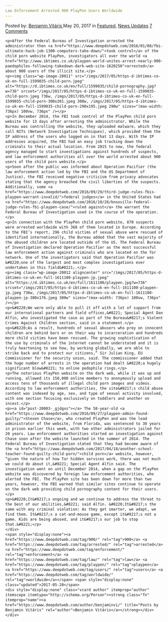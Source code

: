```yaml
---
Law Enforcement Arrested 900 PlayPen Users Worldwide
---
```

<article class="post-listing post-20003 post type-post status-publish format-standard has-post-thumbnail hentry  tag-5454 tag-enforcement tag-law tag-playpen tag-users wide">
    <div class="post-inner">
        <span>Posted by: <a href="https://www.deepdotweb.com/author/benjaminvi/" title="">Benjamin Vitáris </a></span>
    <span>May 20, 2017</span>
    <span>in <a href="https://www.deepdotweb.com/category/deepdot-news/" rel="category tag">Featured</a>, <a href="https://www.deepdotweb.com/category/news-updates/" rel="category tag">News Updates</a></span>
    <span><a href="https://www.deepdotweb.com/2017/05/20/law-enforcement-arrested-900-playpen-users-worldwide/#comments">7 Comments</a></span>
    </p>
    <div class="clear"></div>
    
    <p>After the Federal Bureau of Investigation arrested the administrator then <a href="https://www.deepdotweb.com/2016/01/08/fbi-ultimate-hack-job-1300-computers-take-down/">took control</a> of the child porn website PlayPen, investigators all over the world <a href="http://www.ibtimes.co.uk/playpen-world-unites-arrest-nearly-900-paedophiles-following-takedown-dark-web-site-1620250">arrested</a> about 900 users of the illicit site.</p>
    <p><img class="wp-image-20011" src="/imgs/2017/05/https-d-ibtimes-co-uk-en-full-1599035-child-porn.jpeg" alt="https://d.ibtimes.co.uk/en/full/1599035/child-pornography.jpg?w=736" srcset="/imgs/2017/05/https-d-ibtimes-co-uk-en-full-1599035-child-porn.jpeg 736w, /imgs/2017/05/https-d-ibtimes-co-uk-en-full-1599035-child-porn-300x201.jpeg 300w, /imgs/2017/05/https-d-ibtimes-co-uk-en-full-1599035-child-porn-290x195.jpeg 290w" sizes="(max-width: 736px) 100vw, 736px" /></p>
    <p>In December 2014, the FBI took control of the PlayPen child porn website for 13 days after arresting the administrator. While the Bureau was controlling the website, they uploaded malware, which they call NITs (Network Investigative Techniques), which provided them the IP address of the users who logged on in that 13 days. With the IP addresses acquired, the FBI had an easy job tracking down the criminals to their actual location. From 2015 to now, the federal agency managed to start investigations against hundreds of suspects, and law enforcement authorities all over the world arrested about 900 users of the child porn website.</p>
    <p>Soon after the public was informed about Operation Pacifier (the law enforcement action led by the FBI and the US Department of Justice), the FBI received negative criticism from privacy advocates stating that the agency breached the civil liberties of the suspects. Additionally, some <a href="https://www.deepdotweb.com/2016/09/29/third-judge-rules-fbis-playpen-warrant-invalid/">federal judges</a> in the United States had <a href="https://www.deepdotweb.com/2016/10/26/knoxville-federal-judge-rules-fbi-playpen-case/">ruled against</a> the warrant the Federal Bureau of Investigation used in the course of the operation.</p>
    <p>In connection with the PlayPen child porn website, 870 suspects were arrested worldwide with 368 of them located in Europe. According to the FBI’s report, 296 child victims of sexual abuse were rescued of identified internationally, the Bureau added that the vast majority of the abused children are located outside of the US. The Federal Bureau of Investigation declared Operation Pacifier as the most successful law enforcement action against criminals who are located on the Tor network. One of the investigators said that Operation Pacifier was &#8220;one of the largest and most complex investigations ever undertaken in this field&#8221;.</p>
    <p><img class="wp-image-20012 aligncenter" src="/imgs/2017/05/https-d-ibtimes-co-uk-en-full-1611100-playpen-jp.jpeg" alt="https://d.ibtimes.co.uk/en/full/1611100/playpen.jpg?w=736" srcset="/imgs/2017/05/https-d-ibtimes-co-uk-en-full-1611100-playpen-jp.jpeg 736w, /imgs/2017/05/https-d-ibtimes-co-uk-en-full-1611100-playpen-jp-300x176.jpeg 300w" sizes="(max-width: 736px) 100vw, 736px" /></p>
    <p>&#8220;We were only able to pull it off with a lot of support from our international partners and field offices,&#8221; Special Agent Dan Alfin, who investigated the case as part of the Bureau&#8217;s Violent Crimes Against Children section, said in a statement.</p>
    <p>&#8220;As a result, hundreds of sexual abusers who prey on innocent children are behind bars or on their way to incarceration and hundreds more child victims have been rescued. The growing sophistication of the use by criminals of the internet cannot be understated and it is truly heartening to see how, by working globally, we are able to strike back and to protect our citizens,” Sir Julian King, EU Commissioner for the security union, said. The commissioner added that the huge number of arrests in the operation had dealt &#8220;a hugely significant blow&#8221; to online pedophile rings.</p>
    <p>The notorious PlayPen website on the dark web, while it was up and running, allowed its 150,000 online members to anonymously upload and access tens of thousands of illegal child porn images and videos. According to law enforcement authorities, the site&#8217;s child abuse content was indexed by age, sex, and type of sexual activity involved, with one section focusing exclusively on toddlers and another on incest.</p>
    <p><a id="post-20003-_gjdgxs"></a> The 58-year-old <a href="https://www.deepdotweb.com/2016/09/27/playpen-admin-found-guilty/">Steven Chase</a>, who created PlayPen and was the lead administrator of the website, from Florida, was sentenced to 30 years in prison earlier this week, with two other administrators jailed for 20 years. Law enforcement authorities started an investigation against Chase soon after the website launched in the summer of 2014. The Federal Bureau of Investigation stated that they had become aware of the <a href="https://www.deepdotweb.com/2017/04/18/another-school-teacher-found-guilty-child-porn/">child porn</a> website, however, “given the nature of how Tor hidden services work, there was not much we could do about it,&#8221; Special Agent Alfin said. The investigation went on until December 2014, when a gap on the PlayPen website was discovered by foreign law enforcement authorities, who alerted the FBI. The PlayPen site has been down for more than two years, however, the FBI warned that similar sites continue to operate on the dark web providing child pornography content for their users.</p>
    <p>&#8220;It&#8217;s ongoing and we continue to address the threat to the best of our abilities,&#8221; said Alfin. &#8220;It&#8217;s the same with any criminal violation: As they get smarter, we adapt, we find them. It&#8217;s a cat-and-mouse game, except it&#8217;s not a game. Kids are being abused, and it&#8217;s our job to stop that.&#8221;</p>
    </div>
    <span style="display:none"><a href="https://www.deepdotweb.com/tag/900/" rel="tag">900</a> <a href="https://www.deepdotweb.com/tag/arrested/" rel="tag">arrested</a> <a href="https://www.deepdotweb.com/tag/enforcement/" rel="tag">enforcement</a> <a href="https://www.deepdotweb.com/tag/law/" rel="tag">law</a> <a href="https://www.deepdotweb.com/tag/playpen/" rel="tag">playpen</a> <a href="https://www.deepdotweb.com/tag/users/" rel="tag">users</a> <a href="https://www.deepdotweb.com/tag/worldwide/" rel="tag">worldwide</a></span> <span style="display:none" class="updated">2017-05-20</span>
    <div style="display:none" class="vcard author" itemprop="author" itemscope itemtype="http://schema.org/Person"><strong class="fn" itemprop="name"><a href="https://www.deepdotweb.com/author/benjaminvi/" title="Posts by Benjamin Vitáris" rel="author">Benjamin Vitáris</a></strong></div>
    </div>
</article>

